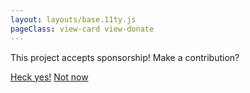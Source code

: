 ```yaml
--- 
layout: layouts/base.11ty.js
pageClass: view-card view-donate
---
```



<main class="container">
  <div class="content">
    <section class="cta">
      <p>This project accepts sponsorship! Make a contribution?</p>
      <!-- Links to sponsor page on GitHub -->
      <a href="" class="button">Heck yes!</a>
      <!-- Moves to Review step -->
      <a href="/review" class="button">Not now</a>
    </section>
  </div>
</main>
